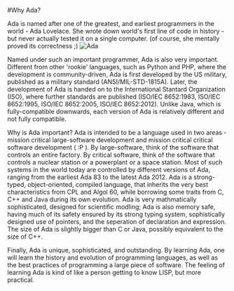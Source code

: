 #Why Ada?

Ada is named after one of the greatest, and earliest programmers in the world - Ada Lovelace. She wrote down world's first line of code in history - but never actually tested it on a single computer. (of course, she mentally proved its correctness ;)
![Ada](http://a3.files.biography.com/image/upload/c_fit,cs_srgb,dpr_1.0,h_1200,q_80,w_1200/MTE4MDAzNDEwODQwOTQ2MTkw.jpg)

Named under such an important programmer, Ada is also very important. Different from other 'rookie' languages, such as Python and PHP, where the development is community-driven, Ada is first developed by the US military, published as a military standard (ANSI/MIL-STD-1815A). Later, the development of Ada is handed on to the International Stantard Organization (ISO), where further standards are published (ISO/IEC 8652:1983, ISO/IEC 8652:1995, ISO/IEC 8652:2005, ISO/IEC 8652:2012). Unlike Java, which is fully-compatible downwards, each version of Ada is relatively different and not fully compatible.

Why is Ada important? Ada is intended to be a language used in two areas - mission critical large-software development and mission critical critical software development ( :P ). By large-software, think of the software that controls an entire factory. By critical software, think of the software that controls a nuclear station or a powerplant or a space station. Most of such systems in the world today are controlled by different versions of Ada, ranging from the earliest Ada 83 to the latest Ada 2012.
Ada is a strong-typed, object-oriented, compiled language, that inherits the very best characteristics from CPL and Algol 60, while borrowing some traits from C, C++ and Java during its own evolution. Ada is very mathmatically sophisticated, designed for scientific modling; Ada is also memory safe, having much of its safety ensured by its strong typing system, sophistically designed use of pointers, and the seperation of declaration and expression. The size of Ada is slightly bigger than C or Java, possibly equivalent to the size of C++.

Finally, Ada is unique, sophisticated, and outstanding. By learning Ada, one will learn the history and evolution of programming languages, as well as the best practices of programming a large piece of software. The feeling of learning Ada is kind of like a person getting to know LISP, but more practical.
